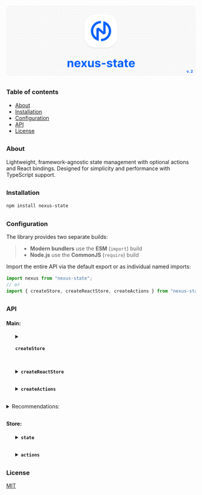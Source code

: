 ![nexus-state logo](https://github.com/voodoofugu/nexus-state/raw/main/src/assets/01-banner-logo.png)

<h2></h2>

### Table of contents

- [About](#about)
- [Installation](#installation)
- [Configuration](#configuration)
- [API](#api)
- [License](#license)

<h2></h2>

### About

Lightweight, framework-agnostic state management with optional actions and React bindings.
Designed for simplicity and performance with TypeScript support.

<h2></h2>

### Installation

```bash
npm install nexus-state
```

<h2></h2>

### Configuration

The library provides two separate builds:

> - **Modern bundlers** use the **ESM** (`import`) build
> - **Node.js** use the **CommonJS** (`require`) build

Import the entire API via the default export or as individual named imports:

```js
import nexus from "nexus-state";
// or
import { createStore, createReactStore, createActions } from "nexus-state";
```

<h2></h2>

### API

#### Main:

<ul><div>
<details><summary><b><code><h4>createStore</h4></code></b></summary><br><ul><div>
<b>Description:</b><em><br>
Creates a new framework-agnostic store instance.<br>
</em><br>
<b>Arguments:</b><em><br>
<ul>
  <li><code>options</code>: object with <code>state</code> and <code>actions</code>.</li>
</ul>
</em><br>
<b>Example:</b>

```js
import { createStore } from "nexus-state";

const { store, actions } = createStore({
  state: {
    count: 0,
    userCount: 0,
  },

  actions: (setNexus) => ({
    increment() {
      setNexus((prev) => ({ count: prev.count + 1 }));
      this.consoleCalling("Increment called"); // ! calling another action via "this"
    },
    consoleCalling(text) {
      console.log(text);
    },
  }),
});

export { store, actions };
```

<details><summary><b>TypeScript Snippet:</b></summary>

```ts
type MyStateT = {
  count: number;
  userCount: number;
};

type MyActionsT = {
  increment: () => void;
  consoleCalling: (text: string) => void;
};

const { store, actions } = createStore<MyStateT, MyActionsT>({...});
```

</details>

</div></ul></details>

<h2></h2>

<details><summary><b><code>createReactStore</code></b></summary><br><ul><div>
<b>Description:</b><em><br>
Extends <code>createStore</code> with React-specific hooks.<br>
</em><br>
<b>Arguments:</b><em><br>
<ul>
  <li><code>options</code>: object with <code>state</code> and <code>actions</code>.</li>
</ul>
</em><br>
<b>Example:</b>

```js
import { createReactStore } from "nexus-state";

const { store, actions } = createReactStore({
  state: {
    count: 0,
    userCount: 0,
  },

  actions: (setNexus) => ({
    increment() {
      setNexus((prev) => ({ count: prev.count + 1 }));
      this.consoleCalling("Increment called"); // ! calling another action via "this"
    },
    consoleCalling(text) {
      console.log(text);
    },
  }),
});

export { store, actions };
```

<details><summary><b>TypeScript Snippet:</b></summary>

```ts
type MyStateT = {
  count: number;
  userCount: number;
};

type MyActionsT = {
  increment: () => void;
  consoleCalling: (text: string) => void;
};

const { store, actions } = createReactStore<MyStateT, MyActionsT>({...});
```

</details>

</div></ul></details>

<h2></h2>

<details><summary><b><code>createActions</code></b></summary><br><ul><div>
<b>Description:</b><em><br>
Creates a monolithic action factory that is useful for code splitting.<br>
</em><br>
<b>Arguments:</b><em><br>
<ul>
  <li><code>create</code>: function that receives <code>setNexus</code> and has <code>this</code> bound to the actions object.</li>
</ul>
</em><br>
<b>Example:</b>

```js
import { ✦store, createActions } from "nexus-state"; // ✦ createStore or createReactStore

const customActions = createActions((setNexus) => ({
  increment() {
    setNexus((prev) => ({ count: prev.count + 1 }));
    this.consoleCalling("Increment called"); // ! calling another action via "this"
  },
  consoleCalling(text) {
    console.log(text);
  },
}));

const { store, actions } = ✦store({
  state: {...},
  actions: customActions, // ! multiple actions support: [myActions, myAnotherActions]
});

export { store, actions };
```

<details><summary><b>TypeScript Snippet:</b></summary>

```ts
type MyStateT = {...};
type MyActionsT = {...};

const customActions = createActions<MyStateT, MyActionsT>((setNexus) => ({...}));

// Note:
// use optional chaining (?.) when referencing actions from other createActions scopes.
const incrementAction = createActions<MyStateT, MyActionsT>(() => ({
  increment(setNexus) {
    // increment logic
    this.consoleCalling?.("Increment called"); // ?.
  },
}));
```

</details>

</div></ul></details>

</div></ul>

<h2></h2>

<details><summary>Recommendations:</summary><br><ul><div>
If you want to use multiple stores in a single file, or if you want to simply rename an store, use the following syntax:
</em><br>

```js
import { ✦store } from "nexus-state"; // ✦ createStore or createReactStore

const { store: myStore1, actions: myActions1 } = ✦store({...});

export { myStore1, myActions1 }; // ! renamed
```

</div></ul></details>

<h2></h2>

#### Store:

<ul><div>

<details><summary><b><code>state</code></b></summary><br><ul><div>

<b>Description:</b><em><br>
Required state object.<br>
</em><br>
<b>Usage Example:</b>

<h6><mark>core</mark></h6>

<details><summary><b><code>getNexus()</code></b></summary><br><ul><div>
<b>Description:</b><em><br>
Returns the entire state or a specific state value.<br>
</em><br>
<b>Arguments:</b><em><br>
<ul>
  <li><code>key</code>: optional state name.</li>
</ul>
</em><br>
<b>Example:</b>

```tsx
import { store } from "your-nexus-config";

const entireState = store.getNexus();
const specificValue = store.getNexus("key");
```

</div></ul></details>

<h2></h2>

<details><summary><b><code>setNexus()</code></b></summary><br><ul><div>
<b>Description:</b><em><br>
Updates the state with either a partial object or a functional updater.<br>
</em><br>
<b>Arguments:</b><em><br>
<ul>
  <li><code>update</code>: partial object or function with the previous state.</li>
</ul>
</em><br>
<b>Example:</b>

```tsx
import { store } from "your-nexus-config";

// Direct update:
store.setNexus({ count: 5 });
store.setNexus({ count: 5, userCount: 10 }); // multiple updates

// Functional update:
store.setNexus((prev) => ({
  count: prev.count + 1,
}));
```

</div></ul></details>

<h2></h2>

<details><summary><b><code>nexusReset()</code></b></summary><br><ul><div>
<b>Description:</b><em><br>
Resets state to its initial values.<br>
</em><br>
<b>Example:</b>

```tsx
import { store } from "your-nexus-config";

store.nexusReset();
```

</div></ul></details>

<h2></h2>

<details><summary><b><code>nexusSubscribe()</code></b></summary><br><ul><div>
<b>Description:</b><em><br>
Subscribes to changes of specific keys or entire state and returns an unsubscribe function.<br>
</em><br>
<b>Arguments:</b><em><br>
<ul>
  <li><code>observer</code>: function to be called when state changes.</li>
  <li><code>dependencies</code>: array of keys for subscription.</li>
</ul>
</em><br>
<b>Example:</b>

```tsx
import { store } from "your-nexus-config";

const unsubscribe = store.nexusSubscribe(
  // observer:
  (state) => {
    console.log("count changed:", state.count);
  },
  // dependencies:
  ["count"]
  // ["key1", "key2"] - listen to specific state changes
  // ["*"] - listen to all state changes
  // [] - no subscription
);

// Unsubscribe
unsubscribe();
```

</div></ul></details>

<h2></h2>

<details><summary><b><code>nexusGate()</code></b></summary><br><ul><div>
<b>Description:</b><em><br>
Adds a middleware to intercept state changes before updates.<br>
Useful for logging, debugging, or integrating with developer tools.<br>
</em><br>
<b>Arguments:</b><em><br>
<ul>
  <li><code>middleware</code>: function with previous and next state.</li>
</ul>
</em><br>
<b>Example:</b><br>

```jsx
import { store } from "your-nexus-config";

// Example: logging state changes
store.nexusGate((prev, next) => {
  console.log("State changing from", prev, "to", next);
});

// Example: modifying next state before applying
store.nexusGate((prev, next) => {
  return { ...next, forced: true };
});
```

<details><summary><b>Redux DevTools Integration</b></summary><br><ul><div>
<b>Description:</b><em><br>
You can connect your Nexus store to Redux DevTools for time-travel debugging and state inspection.<br>
</em><br>
<b>Example:</b><br>

```tsx
import { store } from "your-nexus-config";

// Setup Redux DevTools connection
const devtools = window.__REDUX_DEVTOOLS_EXTENSION__?.connect({
  name: "MyStore",
});

devtools?.init(store.getNexus());

// Register middleware to send state updates to DevTools
store.nexusGate((_, next) => {
  devtools?.send?.({ type: "UPDATE" }, next);
});
```

<details><summary><b>TypeScript Snippet:</b></summary>

```tsx
interface ReduxDevToolsConnection {
  send: (action: unknown, state: unknown) => void;
  init: (state: unknown) => void;
}

interface ReduxDevToolsExtension {
  connect(options: { name: string }): ReduxDevToolsConnection;
}

declare global {
  interface Window {
    __REDUX_DEVTOOLS_EXTENSION__?: ReduxDevToolsExtension;
  }
}
```

</details>

</div></ul></details>

</div></ul></details>

<h2></h2>

<h6><mark>react</mark></h6>

<details><summary><b><code>useNexus()</code></b></summary><br><ul><div>
<b>Description:</b><em><br>
<code>React</code> hook to subscribe to entire state or a state value.<br>
</em><br>
<b>Arguments:</b><em><br>
<ul>
  <li><code>key</code>: optional state name.</li>
</ul>
</em><br>
<b>Example:</b>

```tsx
import { store } from "your-nexus-config";

const entireState = store.useNexus();
const specificValue = store.useNexus("key");
```

<br>

> ✦ Note:<br>
> Unlike **getNexus**, **useNexus** triggers a re-render when the state changes.

</div></ul></details>

<h2></h2>

<details><summary><b><code>useNexusSelector()</code></b></summary><br><ul><div>
<b>Description:</b><em><br>
<code>React</code> hook for creating derived values from the state.<br>
</em><br>
<b>Arguments:</b><em><br>
<ul>
  <li><code>observer</code>: function that returns any derived value from the state.</li>
  <li><code>dependencies</code>: array of keys for subscription.</li>
</ul>
</em><br>
<b>Example:</b>

```tsx
import { store } from "your-nexus-config";

const total = store.useNexusSelector(
  // observer:
  (state) => state.count + state.userCount,
  // dependencies:
  ["count", "userCount"]
  // ["key1", "key2"] - listen to specific state changes
  // ["*"] - listen to all state changes
  // [] - no subscription
);
```

<br>
<b>Optimization:</b><em><br>
If the component re-renders often, wrap the observer function in <code>useCallback</code>:
</em><br>

```tsx
import { useCallback } from "react";
import { store } from "your-nexus-config";

const total = store.useNexusSelector(
  // ! "useCallback" avoid unnecessary subscriptions
  useCallback((state) => state.count + state.userCount, []),
  ["count", "userCount"]
);
```

</div></ul></details>

<h2></h2>

<details><summary><b><code>useUpdate()</code></b></summary><br><ul><div>
<b>Description:</b><em><br>
<code>React</code> hook for forcing a component re-render.<br>
Useful for updating refs or non-reactive values.<br>
</em><br>
<b>Example:</b>

```tsx
import { store } from "your-nexus-config";

const updater = store.useUpdate();
updater(); // force re-render
```

</div></ul></details>

</div></ul>
</details>

<h2></h2>

<details><summary><b><code>actions</code></b></summary><br><ul><div>

<b>Description:</b><em><br>
Optional actions object defined during store creation, simplifying state updates.<br>
</em><br>
<b>Usage Example:</b>

```tsx
import { actions } from "your-nexus-config";

actions.increment();
actions.consoleCalling("Some text");
```

<br>
<b>!Important:</b><em><br>
Arrow functions can be used for actions, but they don’t support calling other actions via <code>this</code>:
</em><br>

```js
// regular function
increment() {
  this.consoleCalling("Increment called"); // working
}

// arrow function
increment: () => {
  this.consoleCalling("Increment called"); // not working
}
```

</div></ul>
</details>

</div></ul>

<h2></h2>

### License

[MIT](./publish/LICENSE)
